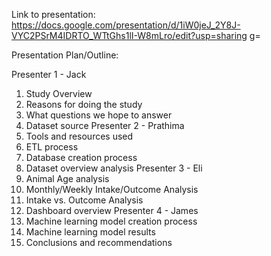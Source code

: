Link to presentation: https://docs.google.com/presentation/d/1iW0jeJ_2Y8J-VYC2PSrM4IDRTO_WTtGhs1lI-W8mLro/edit?usp=sharing g=

Presentation Plan/Outline:

Presenter 1 - Jack
1. Study Overview
2. Reasons for doing the study
3. What questions we hope to answer
4. Dataset source
Presenter 2 - Prathima
5. Tools and resources used
6. ETL process
7. Database creation process
8. Dataset overview analysis
Presenter 3 - Eli
9. Animal Age analysis
10. Monthly/Weekly Intake/Outcome Analysis
11. Intake vs. Outcome Analysis
12. Dashboard overview
Presenter 4 - James
13. Machine learning model creation process
14. Machine learning model results
15. Conclusions and recommendations